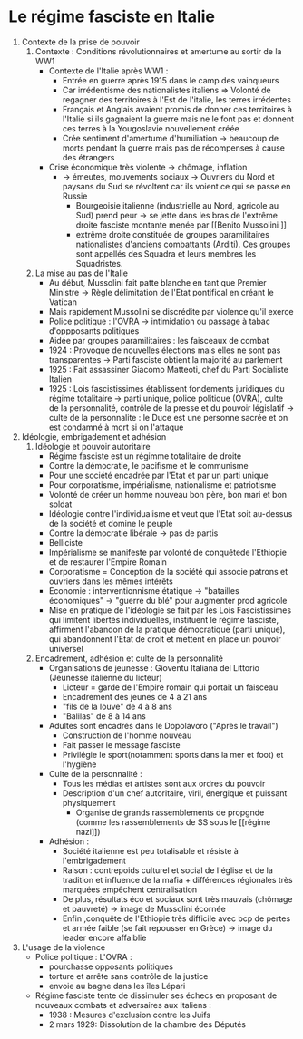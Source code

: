 # Le régime fasciste en Italie

1. Contexte de la prise de pouvoir
	1. Contexte : Conditions révolutionnaires et amertume au sortir de la WW1
		- Contexte de l'Italie après WW1 :
			- Entrée en guerre après 1915 dans le camp des vainqueurs
			- Car irrédentisme des nationalistes italiens => Volonté de regagner des territoires à l'Est de l'italie, les terres irrédentes
			- Français et Anglais avaient promis de donner ces territoires à l'Italie si ils gagnaient la guerre mais ne le font pas et donnent ces terres à la Yougoslavie nouvellement créée
			- Crée sentiment d'amertume d'humiliation -> beaucoup de morts pendant la guerre mais pas de récompenses à cause des étrangers
		- Crise économique très violente -> chômage, inflation
			- -> émeutes, mouvements sociaux -> Ouvriers du Nord et paysans du Sud se révoltent car ils voient ce qui se passe en Russie
				- Bourgeoisie italienne (industrielle au Nord, agricole au Sud) prend peur -> se jette dans les bras de l'extrême droite fasciste montante menée par [[Benito Mussolini ]] 
				- extrême droite constituée de groupes paramilitaires nationalistes d'anciens combattants (Arditi). Ces groupes sont appellés des Squadra et leurs membres les Squadristes.
	2. La mise au pas de l'Italie
		- Au début, Mussolini fait patte blanche en tant que Premier Ministre -> Règle délimitation de l'Etat pontifical en créant le Vatican
		- Mais rapidement Mussolini se discrédite par violence qu'il exerce
		- Police politique : l'OVRA -> intimidation ou passage à tabac d'oppposants politiques
		- Aidée par groupes paramilitaires : les faisceaux de combat
		- 1924 : Provoque de nouvelles élections mais elles ne sont pas transparentes -> Parti fasciste obtient la majorité au parlement
		- 1925 : Fait assassiner Giacomo Matteoti, chef du Parti Socialiste Italien
		- 1925 : Lois fascistissimes établissent fondements juridiques du régime totalitaire -> parti unique, police politique (OVRA), culte de la personnalité, contrôle de la presse et du pouvoir législatif -> culte de la personnalite : le Duce est une personne sacrée et on est condamné à mort si on l'attaque
2.  Idéologie, embrigadement et adhésion
	1. Idéologie et pouvoir autoritaire
		- Régime fasciste est un régimme totalitaire de droite
		- Contre la démocratie, le pacifisme et le communisme
		- Pour une société encadrée par l'Etat et par un parti unique
		- Pour corporatisme, impérialisme, nationalisme et patriotisme
		- Volonté de créer un homme nouveau bon père, bon mari et bon soldat
		- Idéologie contre l'individualisme et veut que l'Etat soit au-dessus de la société et domine le peuple
		- Contre la démocratie libérale -> pas de partis
		- Belliciste
		- Impérialisme se manifeste par volonté de conquêtede l'Ethiopie et de restaurer l'Empire Romain
		- Corporatisme = Conception de la société qui associe patrons et ouvriers dans les mêmes intérêts
		- Economie : interventionnisme étatique -> "batailles économiques" -> "guerre du blé" pour augmenter prod agricole
		- Mise en pratique de l'idéologie se fait par les Lois Fascistissimes qui limitent libertés individuelles, instituent le régime fasciste, affirment l'abandon de la pratique démocratique (parti unique), qui abandonnent l'Etat de droit et mettent en place un pouvoir universel
	2. Encadrement, adhésion et culte de la personnalité
		- Organisations de jeunesse : Gioventu Italiana del Littorio (Jeunesse italienne du licteur)
			- Licteur = garde de l'Empire romain qui portait un faisceau
			- Encadrement des jeunes de 4 à 21 ans
			- "fils de la louve" de 4 à 8 ans
			- "Balilas" de 8 à 14 ans
		- Adultes sont encadrés dans le Dopolavoro ("Après le travail")
			- Construction de l'homme nouveau
			- Fait passer le message fasciste
			- Privilégie le sport(notamment sports dans la mer et foot) et l'hygiène
		- Culte de la personnalité :
			- Tous les médias et artistes sont aux ordres du pouvoir
			- Description d'un chef autoritaire, viril, énergique et puissant physiquement
				- Organise de grands rassemblements de propgnde (comme les rassemblements de SS sous le [[régime nazi]])
		- Adhésion :
			- Société italienne est peu totalisable et résiste à l'embrigadement
			- Raison : contrepoids culturel et social de l'église et de la tradition et influence de la mafia + différences régionales très marquées empêchent centralisation
			- De plus, résultats éco et sociaux sont très mauvais (chômage et pauvreté) -> image de Mussolini écornée
			- Enfin ,conquête de l'Ethiopie très difficile avec bcp de pertes et armée faible (se fait repousser en Grèce) -> image du leader encore affaiblie
3. L'usage de la violence
	- Police politique : L'OVRA :
		- pourchasse opposants politiques
		- torture et arrête sans contrôle de la justice
		- envoie au bagne dans les îles Lépari
	- Régime fasciste tente de dissimuler ses échecs en proposant de nouveaux combats et adversaires aux Italiens :
		- 1938 : Mesures d'exclusion contre les Juifs
		- 2 mars 1929: Dissolution de la chambre des Députés
